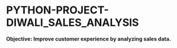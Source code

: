 # PYTHON-PROJECT-DIWALI_SALES_ANALYSIS


**Objective: Improve customer experience by analyzing sales data.**

